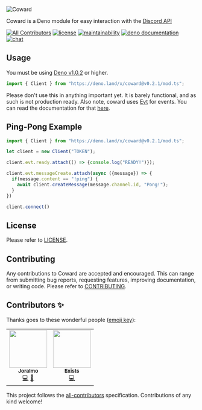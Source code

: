 ![Coward](img/logo.png)

Coward is a Deno module for easy interaction with the [Discord API](https://discordapp.com/developers/docs/intro "Discord API")

[![All Contributors](https://img.shields.io/badge/all_contributors-1-orange.svg?style=flat)](#contributors-)
[![license](https://img.shields.io/github/license/fox-cat/coward)](LICENSE)
[![maintainability](https://img.shields.io/codeclimate/maintainability-percentage/fox-cat/coward)](https://codeclimate.com/github/fox-cat/coward/maintainability)
[![deno documentation](https://img.shields.io/badge/deno-documentation-blue?style=flat)](https://doc.deno.land/https/deno.land/x/coward/mod.ts)
[![chat](https://img.shields.io/discord/699014519745413181?style=flat)](https://discord.gg/9u9Hkn7)

## Usage

You must be using [Deno v1.0.2](https://github.com/denoland/deno/releases/tag/v1.0.2) or higher.
```typescript
import { Client } from "https://deno.land/x/coward@v0.2.1/mod.ts";
```
Please don't use this in anything important yet. It is barely functional, and as such is not production ready.
Also note, coward uses [Evt](https://github.com/garronej/evt) for events. You can read the documentation for that [here](https://docs.evt.land).

## Ping-Pong Example

```typescript
import { Client } from "https://deno.land/x/coward@v0.2.1/mod.ts";

let client = new Client("TOKEN");

client.evt.ready.attach(() => {console.log("READY!")});

client.evt.messageCreate.attach(async ({message}) => {
  if(message.content == "!ping") {
    await client.createMessage(message.channel.id, "Pong!");
  }
})

client.connect()
```

## License

Please refer to [LICENSE](LICENSE).

## Contributing

Any contributions to Coward are accepted and encouraged.
This can range from submitting bug reports, requesting features, improving documentation, or writing code.
Please refer to [CONTRIBUTING](CONTRIBUTING.md).

## Contributors ✨

Thanks goes to these wonderful people ([emoji key](https://allcontributors.org/docs/en/emoji-key)):

<!-- ALL-CONTRIBUTORS-LIST:START - Do not remove or modify this section -->
<!-- prettier-ignore-start -->
<!-- markdownlint-disable -->
<table>
  <tr>
    <td align="center"><a href="https://github.com/Joralmo"><img src="https://avatars0.githubusercontent.com/u/19753876?v=4" width="100px;" alt=""/><br /><sub><b>Joralmo</b></sub></a><br /><a href="https://github.com/fox-cat/coward/commits?author=Joralmo" title="Code">💻</a> <a href="https://github.com/fox-cat/coward/issues?q=author%3AJoralmo" title="Bug reports">🐛</a></td>
    <td align="center"><a href="https://github.com/userterminal"><img src="https://avatars3.githubusercontent.com/u/55012346?v=4" width="100px;" alt=""/><br /><sub><b>Exists</b></sub></a><br /><a href="https://github.com/fox-cat/coward/commits?author=userterminal" title="Code">💻</a></td>
  </tr>
</table>

<!-- markdownlint-enable -->
<!-- prettier-ignore-end -->
<!-- ALL-CONTRIBUTORS-LIST:END -->

This project follows the [all-contributors](https://github.com/all-contributors/all-contributors) specification. Contributions of any kind welcome!
